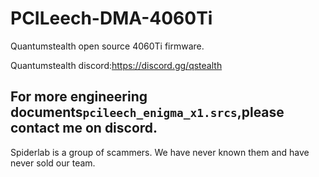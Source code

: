 # PCILeech-DMA-4060Ti
Quantumstealth open source 4060Ti firmware.

Quantumstealth discord:https://discord.gg/qstealth

## For more engineering documents`pcileech_enigma_x1.srcs`,please contact me on discord.

Spiderlab is a group of scammers. We have never known them and have never sold our team.
